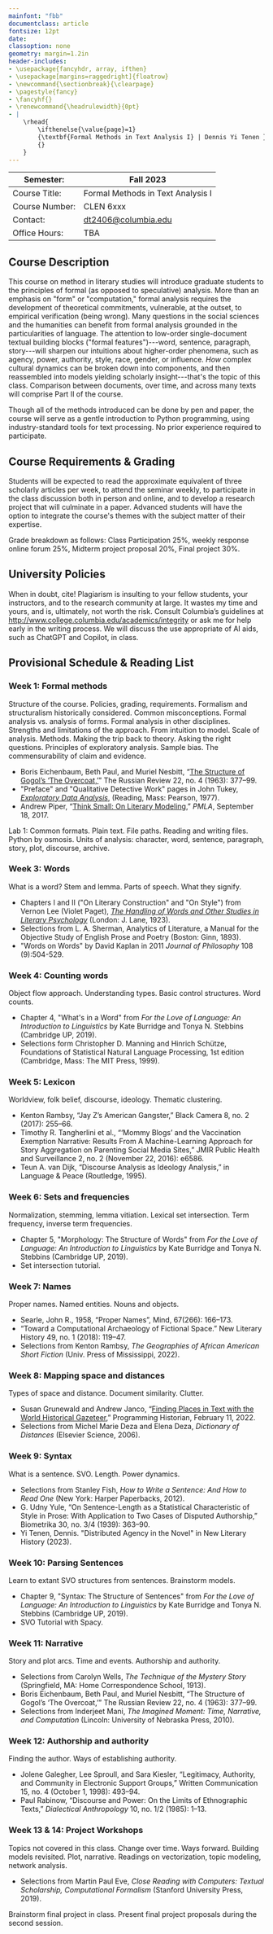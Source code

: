 ```yaml
---
mainfont: "fbb"
documentclass: article
fontsize: 12pt
date:
classoption: none
geometry: margin=1.2in
header-includes:
- \usepackage{fancyhdr, array, ifthen}
- \usepackage[margins=raggedright]{floatrow}
- \newcommand{\sectionbreak}{\clearpage}
- \pagestyle{fancy}
- \fancyhf{}
- \renewcommand{\headrulewidth}{0pt}
- | 
    \rhead{
        \ifthenelse{\value{page}=1}
        {\textbf{Formal Methods in Text Analysis I} | Dennis Yi Tenen }
        {}
    }
---
```


| Semester:                 | Fall 2023                         |
|---------------------------|-----------------------------------|
| Course Title:             | Formal Methods in Text Analysis I |
| Course Number:            | CLEN 6xxx                         |
| Contact:                  | dt2406@columbia.edu               |
| Office Hours:             | TBA                               |

## Course Description

This course on method in literary studies will introduce graduate students to the principles of
formal (as opposed to speculative) analysis. More than an emphasis on "form" or "computation,"
formal analysis requires the development of theoretical commitments, vulnerable, at the outset,
to empirical verification (being wrong). Many questions in the social sciences and the
humanities can benefit from formal analysis grounded in the particularities of language. The
attention to low-order single-document textual building blocks ("formal features")---word,
sentence, paragraph, story---will sharpen our intuitions about higher-order phenomena, such as
agency, power, authority, style, race, gender, or influence. *How* complex cultural dynamics
can be broken down into components, and then reassembled into models yielding scholarly
insight---that's the topic of this class. Comparison between documents, over time, and across
many texts will comprise Part II of the course.

Though all of the methods introduced can be done by pen and paper, the course will serve as a
gentle introduction to Python programming, using industry-standard tools for text processing.
No prior experience required to participate.

## Course Requirements & Grading

Students will be expected to read the approximate equivalent of three scholarly articles per
week, to attend the seminar weekly, to participate in the class discussion both in person and
online, and to develop a research project that will culminate in a paper. Advanced students
will have the option to integrate the course's themes with the subject matter of their
expertise.

Grade breakdown as follows: Class Participation 25%, weekly response online forum 25%, Midterm
project proposal 20%, Final project 30%.

## University Policies

When in doubt, cite! Plagiarism is insulting to your fellow students, your instructors, and to
the research community at large. It wastes my time and yours, and is, ultimately, not worth the
risk. Consult Columbia’s guidelines at <http://www.college.columbia.edu/academics/integrity> or
ask me for help early in the writing process. We will discuss the use appropriate of AI aids,
such as ChatGPT and Copilot, in class.

## Provisional Schedule & Reading List

### Week 1: Formal methods

Structure of the course. Policies, grading, requirements. Formalism and structuralism
historically considered. Common misconceptions. Formal analysis vs. analysis of forms. Formal
analysis in other disciplines. Strengths and limitations of the approach. From intuition to
model. Scale of analysis. Methods. Making the trip back to theory. Asking the right questions.
Principles of exploratory analysis. Sample bias. The commensurability of claim and evidence.

- Boris Eichenbaum, Beth Paul, and Muriel Nesbitt, “[The Structure of Gogol’s ‘The
  Overcoat,’][12]” The Russian Review 22, no. 4 (1963): 377–99.
- "Preface" and "Qualitative Detective Work" pages in John Tukey, [*Exploratory Data
  Analysis*][11], (Reading, Mass: Pearson, 1977).
- Andrew Piper, “[Think Small: On Literary Modeling][13],” *PMLA*, September 18, 2017.

[11]: https://courseworks2.columbia.edu/courses/183356/files?preview=18278964
[12]: https://www-jstor-org.ezproxy.cul.columbia.edu/stable/126672
[13]: https://www-jstor-org.ezproxy.cul.columbia.edu/stable/27037379?searchText=andrew+piper+think+small&searchUri=%2Faction%2FdoBasicSearch%3FQuery%3Dandrew%2Bpiper%2Bthink%2Bsmall&ab_segments=0%2Fbasic_search_gsv2%2Fcontrol&refreqid=fastly-default%3Ac61ce26d39b4ef126acea1deb4c08d84

Lab 1: Common formats. Plain text. File paths. Reading and writing files. Python by osmosis.
Units of analysis: character, word, sentence, paragraph, story, plot, discourse, archive.

### Week 3: Words

What is a word? Stem and lemma. Parts of speech. What they signify.

- Chapters I and II ("On Literary Construction" and "On Style") from Vernon Lee (Violet Paget),
  [*The Handling of Words and Other Studies in Literary Psychology*][31] (London: J. Lane,
  1923).
- Selections from L. A. Sherman, Analytics of Literature, a Manual for the Objective Study of
  English Prose and Poetry (Boston: Ginn, 1893).
- "Words on Words" by David Kaplan in 2011 *Journal of Philosophy* 108 (9):504-529.

[31]: https://ia903001.us.archive.org/3/items/handlingofwordso0000leev/handlingofwordso0000leev.pdf


### Week 4: Counting words

Object flow approach. Understanding types. Basic control structures. Word counts.

- Chapter 4, "What's in a Word" from *For the Love of Language: An Introduction to Linguistics*
by  Kate Burridge and Tonya N. Stebbins (Cambridge UP, 2019).
- Selections form Christopher D. Manning and Hinrich Schütze, Foundations of Statistical
  Natural Language Processing, 1st edition (Cambridge, Mass: The MIT Press, 1999).

### Week 5: Lexicon

Worldview, folk belief, discourse, ideology. Thematic clustering.

- Kenton Rambsy, “Jay Z’s American Gangster,” Black Camera 8, no. 2 (2017): 255–66.
- Timothy R. Tangherlini et al., “‘Mommy Blogs’ and the Vaccination Exemption Narrative:
  Results From A Machine-Learning Approach for Story Aggregation on Parenting Social Media
Sites,” JMIR Public Health and Surveillance 2, no. 2 (November 22, 2016): e6586.
- Teun A. van Dijk, “Discourse Analysis as Ideology Analysis,” in Language & Peace (Routledge,
  1995).

### Week 6: Sets and frequencies

Normalization, stemming, lemma vitiation. Lexical set intersection. Term frequency, inverse
term frequencies.

- Chapter 5, "Morphology: The Structure of Words" from *For the Love of Language: An
  Introduction to Linguistics* by  Kate Burridge and Tonya N. Stebbins (Cambridge UP, 2019).
- Set intersection tutorial.

### Week 7: Names

Proper names. Named entities. Nouns and objects.

- Searle, John R., 1958, “Proper Names”, Mind, 67(266): 166–173.
- “Toward a Computational Archaeology of Fictional Space.” New Literary History 49, no. 1
  (2018): 119–47.
- Selections from Kenton Rambsy, *The Geographies of African American Short Fiction* (Univ.
  Press of Mississippi, 2022).

### Week 8: Mapping space and distances

Types of space and distance. Document similarity. Clutter.

- Susan Grunewald and Andrew Janco, “[Finding Places in Text with the World Historical
  Gazeteer][81],” Programming Historian, February 11, 2022.
- Selections from Michel Marie Deza and Elena Deza, *Dictionary of Distances* (Elsevier
  Science, 2006).

[81]: https://programminghistorian.org/en/lessons/finding-places-world-historical-gazetteer


### Week 9: Syntax

What is a sentence. SVO. Length. Power dynamics.

- Selections from Stanley Fish, *How to Write a Sentence: And How to Read One* (New York:
  Harper Paperbacks, 2012).
- G. Udny Yule, “On Sentence-Length as a Statistical Characteristic of Style in Prose: With
  Application to Two Cases of Disputed Authorship,” Biometrika 30, no. 3/4 (1939): 363–90.
- Yi Tenen, Dennis. "Distributed Agency in the Novel" in New Literary History (2023).

### Week 10: Parsing Sentences

Learn to extant SVO structures from sentences. Brainstorm models.

- Chapter 9, "Syntax: The Structure of Sentences" from *For the Love of Language: An
  Introduction to Linguistics* by  Kate Burridge and Tonya N. Stebbins (Cambridge UP, 2019).
- SVO Tutorial with Spacy.

### Week 11: Narrative

Story and plot arcs. Time and events. Authorship and authority.

- Selections from Carolyn Wells, *The Technique of the Mystery Story* (Springfield, MA: Home
  Correspondence School, 1913).
- Boris Eichenbaum, Beth Paul, and Muriel Nesbitt, “The Structure of Gogol’s ‘The Overcoat,’”
  The Russian Review 22, no. 4 (1963): 377–99.
- Selections from Inderjeet Mani, *The Imagined Moment: Time, Narrative, and Computation*
  (Lincoln: University of Nebraska Press, 2010).

### Week 12: Authorship and authority

Finding the author. Ways of establishing authority.

- Jolene Galegher, Lee Sproull, and Sara Kiesler, “Legitimacy, Authority, and Community in
  Electronic Support Groups,” Written Communication 15, no. 4 (October 1, 1998): 493–94.
- Paul Rabinow, “Discourse and Power: On the Limits of Ethnographic Texts,” *Dialectical
  Anthropology* 10, no. 1/2 (1985): 1–13.

### Week 13 & 14: Project Workshops

Topics not covered in this class. Change over time. Ways forward. Building models revisited.
Plot, narrative. Readings on vectorization, topic modeling, network analysis.

- Selections from Martin Paul Eve, *Close Reading with Computers: Textual Scholarship,
  Computational Formalism* (Stanford University Press, 2019).

Brainstorm final project in class. Present final project proposals during the second session.
